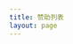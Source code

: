 ```yaml
---
title: 赞助列表
layout: page
---
```


<script setup>
import {
  VPTeamPage,
  VPTeamPageTitle,
  VPTeamMembers,
  VPTeamPageSection
} from 'vitepress/theme'

const sponsors = [
  {
    avatar: 'https://q.qlogo.cn/headimg_dl?dst_uin=3826876813&spec=100',
    name: '精卫',
    title: '捐赠 1 次，共 5 元',
  },
  {
    avatar: 'https://q.qlogo.cn/headimg_dl?dst_uin=3070129730&spec=100',
    name: '精卫',
    title: '捐赠 1 次，共 6.6 元',
  },
  {
    avatar: 'https://q.qlogo.cn/headimg_dl?dst_uin=2104211531&spec=100',
    name: '属尘',
    title: '捐赠 1 次，共 9.9 元',
  },
  {
    avatar: 'https://q.qlogo.cn/headimg_dl?dst_uin=2787770453&spec=100',
    name: '监の母',
    title: '捐赠 2 次，共 45 元',
  },
  {
    avatar: 'https://q.qlogo.cn/headimg_dl?dst_uin=1940462948&spec=100',
    name: '𝓑𝓪𝓴𝓪',
    title: '捐赠 2 次，共 113 元',
  },
  {
    avatar: 'https://q.qlogo.cn/headimg_dl?dst_uin=2816597419&spec=100',
    name: 'CuSO₄·5H₂O',
    title: '捐赠 2 次，共 113 元',
  },
  {
    avatar: 'https://q.qlogo.cn/headimg_dl?dst_uin=3050404518&spec=100',
    name: 'z',
    title: '捐赠 2 次，共 25 元',
  },
  {
    avatar: 'https://q.qlogo.cn/headimg_dl?dst_uin=3603866430&spec=100',
    name: '海棠',
    title: '捐赠 2 次，共 10 元',
  },
  {
    avatar: 'https://q.qlogo.cn/headimg_dl?dst_uin=292702551&spec=100',
    name: '空气',
    title: '捐赠 4 次，共 175 元',
  },
  {
    avatar: 'https://q.qlogo.cn/headimg_dl?dst_uin=3530300540&spec=100',
    name: '9',
    title: '捐赠 4 次，共 105 元',
  },
  {
    avatar: 'https://q.qlogo.cn/headimg_dl?dst_uin=2668127763&spec=100',
    name: '隔壁老衫',
    title: '捐赠 1 次，共 10 元',
  },
  {
    avatar: 'https://q.qlogo.cn/headimg_dl?dst_uin=869379440&spec=100',
    name: '风林',
    title: '捐赠 2 次，共 195 元',
  },
  {
    avatar: 'https://q.qlogo.cn/headimg_dl?dst_uin=0&spec=100',
    name: '热血市民小彭',
    title: '捐赠 1 次，共 10 元'
  },
  {
    avatar: 'https://q.qlogo.cn/headimg_dl?dst_uin=2544028137&spec=100',
    name: '杨骐鸣',
    title: '捐赠 3 次，共 15 元'
  },
  {
    avatar: 'https://q.qlogo.cn/headimg_dl?dst_uin=2165324581&spec=100',
    name: '双笙蝶舞',
    title: '捐赠 1 次，共 30 元'
  },
  {
    avatar: 'https://q.qlogo.cn/headimg_dl?dst_uin=242800056&spec=100',
    name: '被闰土追杀的猹',
    title: '捐赠 2 次，共 2 元'
  },
  {
    avatar: 'https://q.qlogo.cn/headimg_dl?dst_uin=1278560068&spec=100',
    name: 'kou1024',
    title: '捐赠 1 次，共 50 元'
  },
  {
    avatar: 'https://q.qlogo.cn/headimg_dl?dst_uin=1559932018&spec=100',
    name: 'city1',
    title: '捐赠 1 次，共 10 元'
  },
  {
    avatar: 'https://q.qlogo.cn/headimg_dl?dst_uin=1372855672&spec=100',
    name: '屑の五郎',
    title: '捐赠 2 次，共 35 元'
  },
  {
    avatar: 'https://q.qlogo.cn/headimg_dl?dst_uin=1914348837&spec=100',
    name: 'AAA 奥尼卡义体购买安装グァ',
    title: '捐赠 2 次，共 30 元'
  },
  {
    avatar: 'https://q.qlogo.cn/headimg_dl?dst_uin=2786435963&spec=100',
    name: '碳酸',
    title: '捐赠 1 次，共 10 元'
  },
  {
    avatar: 'https://q.qlogo.cn/headimg_dl?dst_uin=2705961235&spec=100',
    name: '芷菡',
    title: '捐赠 1 次，共 15 元'
  },
  {
    avatar: 'https://q.qlogo.cn/headimg_dl?dst_uin=1440230003&spec=100',
    name: 'BT-7274',
    title: '捐赠 1 次，共 20.84 元'
  },
  {
    avatar: 'https://q.qlogo.cn/headimg_dl?dst_uin=410844822&spec=100',
    name: '穴居之人',
    title: '捐赠 1 次，共 10 元'
  },
  {
    avatar: 'https://q.qlogo.cn/headimg_dl?dst_uin=1964609219&spec=100',
    name: '小猫',
    title: '捐赠 1 次，共 9.01 元'
  },
  {
    avatar: 'https://q.qlogo.cn/headimg_dl?dst_uin=2015283665&spec=100',
    name: '希儿希儿希',
    title: '捐赠 1 次，共 5 元'
  },
  {
    avatar: 'https://q.qlogo.cn/headimg_dl?dst_uin=3170455924&spec=100',
    name: '。。。。。。',
    title: '捐赠 1 次，共 10 元'
  },
  {
    avatar: 'https://q.qlogo.cn/headimg_dl?dst_uin=1499269976&spec=100',
    name: 'wqdsb',
    title: '捐赠 1 次，共 50 元'
  },
  {
    avatar: 'https://q.qlogo.cn/headimg_dl?dst_uin=2240089348&spec=100',
    name: 'Россия-Украинская в',
    title: '捐赠 1 次，共 5 元'
  },
  {
    avatar: 'https://q.qlogo.cn/headimg_dl?dst_uin=3180096278&spec=100',
    name: '意缕西鸯',
    title: '捐赠 1 次，共 2 元'
  },
  {
    avatar: 'https://q.qlogo.cn/headimg_dl?dst_uin=2289836651&spec=100',
    name: '秋叶海棠.',
    title: '捐赠 1 次，共 4.99 元'
  }
]
</script>
<VPTeamPage class="sponsors-page">
  <VPTeamPageTitle>
    <template #title>
      赞助列表
    </template>
    <template #lead>
      在这个页面你将了解为项目做出财力支持的人
      <a href="../others/support" style="color: #fff; background: #42b3b93f; padding: 0.2em 0.5em; border-radius: 4px; text-decoration: none; font-weight: bold; ">如何贡献</a>
    </template>

  </VPTeamPageTitle>
  <VPTeamPageSection class="sponsors-section">
    <template #title>赞助者</template>
    <template #lead>这些是捐赠过 U1 的人，十分感谢他们的帮助！</template>
    <template #members>
      <VPTeamMembers size="small" :members="sponsors" />
    </template>
  </VPTeamPageSection>
</VPTeamPage>

<style scoped>
.sponsors-page {
  margin: 0 0 2.5rem 0;
}
.sponsors-section {
}
</style>

